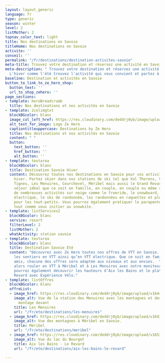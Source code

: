 ```yaml
---
layout: layout_generic
language: fr
type: generic
season: winter
level: 2
listMother: 2
topnav_color_text: light
title: Nos destinations en Savoie
titleHome: Nos destinations en Savoie
activite: ''
conseil: ''
permalink: "/fr/destinations/destination-activites-savoie"
meta-title: Trouvez votre destination et réservez une activité en Savoie
meta-description: " Trouvez votre destination et réservez une activité en Savoie.
  L'hiver comme l'été trouvez l'activité qui vous convient et partez à l'aevnture"
baseline: Destination et activités en Savoie
button_to_link_to_ze_hero_shop:
  button_text: ''
  url_to_shop_zehero: ''
page_sections:
- template: heroBreadcrumb
  title: Nos destinations et nos activités en Savoie
- template: 2colimgtxt
  blockBGcolor: blanc
  image_col_left_href: https://res.cloudinary.com/deddrj0yb/image/upload/v1640094644/website/logo/Sur%20fond%20clair/logo-ze-hero-horizontal_4_a3dhvk.png
  alt_text_for_image: Logo Ze Hero
  captiontitleuppercase: Destinations by Ze Hero
  title: Nos destinations et nos activités en Savoie
  content: " "
  button:
    text_button: ''
    href_button: ''
    alt_button: ''
- template: textarea
  blockBGcolor: blanc
  title: Destination Savoie Hiver
  content: Découvrez toutes nos destinations en Savoie pour vos activités outdoor
    hiver. Partez skier dans nos stations de ski tel que Val Thorens, Val d'Isère,
    Tignes, Les Menuires, Courchevel, Méribel mais aussi le Grand Revard. Vivez un
    séjour idéal que ce soit en famille, en couple, en couple ou même seul. Nous proposons
    de nombreuses activités sur neige comme le freeride, le snowboard, le Fatbike
    électrique, le ski de randonnée, les randonnées en raquettes et pleins d'activités
    pour les tout-petits. Vous pourrez également pratiquer le parapente avec les skis
    tout comme vous initier au snowkite.
- template: listServices2
  blockBGcolor: blanc
  service: resort
  filterLevel: 2
  listMother: 2
  whatActivity: station savoie
- template: textarea
  blockBGcolor: blanc
  title: Destination Savoie Eté
  content: "Découvrez avec Ze Hero toutes nos offres de VTT en Savoie. Partez explorer
    les sentiers en VTT ainsi qu’en VTT électrique. Que ce soit en famille, entre
    amis, chacune des offres sera adaptée aux niveaux et aux envies.  \nVous pourrez
    alors rouler en VTT à Méribel et à Les Menuires avec notre moniteur de VTT. Vous
    pourrez également découvrir les hauteurs d’Aix les Bains et le plateau du Grand
    Revard avec Expérience Vélo."
- template: listOffres
  blockBGcolor: blanc
  offreList:
  - image_href: https://res.cloudinary.com/deddrj0yb/image/upload/v1644398781/website/resorts/les%20menuires/Myrtilliers_et_vue_sur_station-Vincent_LOTTENBERG-30356-1600px_bbaihi.jpg
    image_alt: Vue de la station des Menuires avec les montagnes et des fleurs de
      montage devant
    title: Les Menuires
    url: "/fr/ete/destinations/les-menuires"
  - image_href: https://res.cloudinary.com/deddrj0yb/image/upload/v1643269872/website/M%C3%A9ribel/51413475434_999c49bc4f_k_tzeznm.jpg
    image_alt: Vue des montagnes à Méribel en Savoie.
    title: Méribel
    url: "/fr/ete/destinations/meribel"
  - image_href: https://res.cloudinary.com/deddrj0yb/image/upload/v1653471444/website/resorts/Le%20Revard/mercvrie-YlWgxkbP_pY-unsplash.jpg
    image_alt: Vue du lac du Bourget
    title: Aix les Bains - Le Revard
    url: "/fr/ete/destinations/aix-les-bains-le-revard"

---
```

